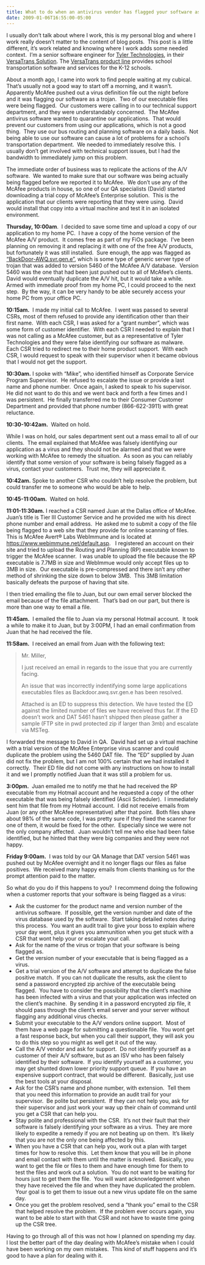 ```yaml
---
title: What to do when an antivirus vendor has flagged your software as a virus
date: 2009-01-06T16:55:00-05:00
---
```

I usually don’t talk about where I work, this is my personal blog and where I work really doesn’t matter to the content of blog posts.  This post is a little different, it’s work related and knowing where I work adds some needed context.  I’m a senior software engineer for [Tyler Technologies](http://www.tylertech.com/), in their [VersaTrans Solution](http://www.versatrans.com/). The [VersaTrans product line](http://www.versatrans.com/products/versatrans_rp.cfm) provides school transportation software and services for the K-12 schools.

About a month ago, I came into work to find people waiting at my cubical.  That’s usually not a good way to start off a morning, and it wasn’t.  Apparently McAfee pushed out a virus definition file out the night before and it was flagging our software as a trojan.  Two of our executable files were being flagged.  Our customers were calling in to our technical support department, and they were understandably concerned.  The McAfee antivirus software wanted to quarantine our applications.  That would prevent our customers from using our applications, which is not a good thing.  They use our bus routing and planning software on a daily basis.  Not being able to use our software can cause a lot of problems for a school’s transportation department.  We needed to immediately resolve this.  I usually don’t get involved with technical support issues, but I had the bandwidth to immediately jump on this problem.

The immediate order of business was to replicate the actions of the A/V software.  We wanted to make sure that our software was being actually being flagged before we reported it to McAfee.  We don’t use any of the McAfee products in house, so one of our QA specialists (David) started downloading a trial copy of McAfee’s Enterprise solution.  This is the application that our clients were reporting that they were using.  David would install that copy into a virtual machine and test it in an isolated environment. 

**Thursday, 10:00am**.  I decided to save some time and upload a copy of our application to my home PC.  I have a copy of the home version of the McAfee A/V product.  It comes free as part of my FiOs package.  I’ve been planning on removing it and replacing it with one of the free A/V products, but fortunately it was still installed.  Sure enough, the app was flagged as [“BackDoor-AWQ.svr.gen.e”](http://vil.nai.com/vil/content/v_153569.htm), which is some type of generic server type of trojan that was added to version 5460 of the McAfee A/V database.  Version 5460 was the one that had been just pushed out to all of McAfee’s clients.  David would eventually duplicate the A/V hit, but it would take a while.  Armed with immediate proof from my home PC, I could proceed to the next step.  By the way, it can be very handy to be able securely access your home PC from your office PC.

**10:15am.**  I made my initial call to McAfee.  I went was passed to several CSRs, most of them refused to provide any identification other than their first name.  With each CSR, I was asked for a “grant number”, which was some form of customer identifier.  With each CSR I needed to explain that I was not calling as a McAfee customer, but as a representative of Tyler Technologies and they were false identifying our software as malware.  Each CSR tried to redirect me to their home product support.  With each CSR, I would request to speak with their supervisor when it became obvious that I would not get the support.

**10:30am.** I spoke with “Mike”, who identified himself as Corporate Service Program Supervisor.  He refused to escalate the issue or provide a last name and phone number.  Once again, I asked to speak to his supervisor.  He did not want to do this and we went back and forth a few times and I was persistent.  He finally transferred me to their Consumer Customer Department and provided that phone number (866-622-3911) with great reluctance.

**10:30-10:42am.**  Waited on hold.

While I was on hold, our sales department sent out a mass email to all of our clients.  The email explained that McAfee was falsely identifying our application as a virus and they should not be alarmed and that we were working with McAfee to remedy the situation.  As soon as you can reliably identify that some version of your software is being falsely flagged as a virus, contact your customers.  Trust me, they will appreciate it.

**10:42am.** Spoke to another CSR who couldn’t help resolve the problem, but could transfer me to someone who would be able to help.

**10:45-11:00am.**  Waited on hold.

**11:01-11:30am.** I reached a CSR named Juan at the Dallas office of McAfee.  Juan’s title is Tier III Customer Service and he provided me with his direct phone number and email address.  He asked me to submit a copy of the file being flagged to a web site that they provide for online scanning of files.  This is McAfee Avert® Labs WebImmune and is located at <https://www.webimmune.net/default.asp>.   I registered an account on their site and tried to upload the Routing and Planning (RP) executable known to trigger the McAfee scanner.  I was unable to upload the file because the RP executable is 7.7MB in size and WebImmue would only accept files up to 3MB in size.  Our executable is pre-compressed and there isn’t any other method of shrinking the size down to below 3MB.  This 3MB limitation basically defeats the purpose of having that site. 

I then tried emailing the file to Juan, but our own email server blocked the email because of the file attachment.  That’s bad on our part, but there is more than one way to email a file.

**11:45am.**  I emailed the file to Juan via my personal Hotmail account.  It took a while to make it to Juan, but by 3:00PM, I had an email confirmation from Juan that he had received the file.

**11:58am.**  I received an email from Juan with the following text:

> Mr. Miller,
> 
> I just received an email in regards to the issue that you are currently facing.
> 
> An issue that was incorrectly indentifying some large applications executables files as Backdoor.awq.svr.gen.e has been resolved.
> 
> Attached is an ED to suppress this detection. We have tested the ED against the limited number of files we have received thus far. If the ED doesn&#8217;t work and DAT 5461 hasn&#8217;t shipped then please gather a sample (FTP site in pwd protected zip if larger than 3mb) and escalate via MSTeg.

I forwarded the message to David in QA.  David had set up a virtual machine with a trial version of the McAfee Enterprise virus scanner and could duplicate the problem using the 5460 DAT file.  The “ED” supplied by Juan did not fix the problem, but I am not 100% certain that we had installed it correctly.  Their ED file did not come with any instructions on how to install it and we I promptly notified Juan that it was still a problem for us.

**3:00pm.**  Juan emailed me to notify me that he had received the RP executable from my Hotmail account and he requested a copy of the other executable that was being falsely identified (Ascii Scheduler).  I immediately sent him that file from my Hotmail account.  I did not receive emails from Juan (or any other McAfee representative) after that point.  Both files share about 98% of the same code, I was pretty sure if they fixed the scanner for one of them, it would be fixed for the other.  Especially since we were not the only company affected.  Juan wouldn’t tell me who else had been false identified, but he hinted that they were big companies and they were not happy.

**Friday 9:00am.**  I was told by our QA Manage that DAT version 5461 was pushed out by McAfee overnight and it no longer flags our files as false positives.  We received many happy emails from clients thanking us for the prompt attention paid to the matter.

So what do you do if this happens to you?  I recommend doing the following when a customer reports that your software is being flagged as a virus:

  * Ask the customer for the product name and version number of the antivirus software.  If possible, get the version number and date of the virus database used by the software.  Start taking detailed notes during this process.  You want an audit trail to give your boss to explain where your day went, plus it gives you ammunition when you get stuck with a CSR that wont help your or escalate your call.
  * Ask for the name of the virus or trojan that your software is being flagged as.
  * Get the version number of your executable that is being flagged as a virus.
  * Get a trial version of the A/V software and attempt to duplicate the false positive match.  If you can not duplicate the results, ask the client to send a password encrypted zip archive of the executable being flagged.  You have to consider the possibility that the client’s machine has been infected with a virus and that your application was infected on the client’s machine.  By sending it in a password encrypted zip file, it should pass through the client’s email server and your server without flagging any additional virus checks.
  * Submit your executable to the A/V vendors online support.  Most of them have a web page for submitting a questionable file.  You wont get a fast response back, but when you call their support, they will ask you to do this step so you might as well get it out of the way.
  * Call the A/V vendor and ask for support.  Do not identify yourself as a customer of their A/V software, but as an ISV who has been falsely identified by their software.  If you identify yourself as a customer, you may get shunted down lower priority support queue.  If you have an expensive support contract, that would be different.  Basically, just use the best tools at your disposal.
  * Ask for the CSR’s name and phone number, with extension.  Tell them that you need this information to provide an audit trail for your supervisor.  Be polite but persistent.  If they can not help you, ask for their supervisor and just work your way up their chain of command until you get a CSR that can help you.
  * Stay polite and professional with the CSR.  It’s not their fault that their software is falsely identifying your software as a virus.  They are more likely to expedite a remedy if you are not beating up on them.  It’s likely that you are not the only one being affected by this.
  * When you have a CSR that can help you, work out a plan with target times for how to resolve this.  Let them know that you will be in phone and email contact with them until the matter is resolved.  Basically, you want to get the file or files to them and have enough time for them to test the files and work out a solution.  You do not want to be waiting for hours just to get them the file.  You will want acknowledgement when they have received the file and when they have duplicated the problem.  Your goal is to get them to issue out a new virus update file on the same day.
  * Once you get the problem resolved, send a “thank you” email to the CSR that helped resolve the problem.  If the problem ever occurs again, you want to be able to start with that CSR and not have to waste time going up the CSR tree.

Having to go through all of this was not how I planned on spending my day. I lost the better part of the day dealing with McAfee’s mistake when I could have been working on my own mistakes.  This kind of stuff happens and it’s good to have a plan for dealing with it.
